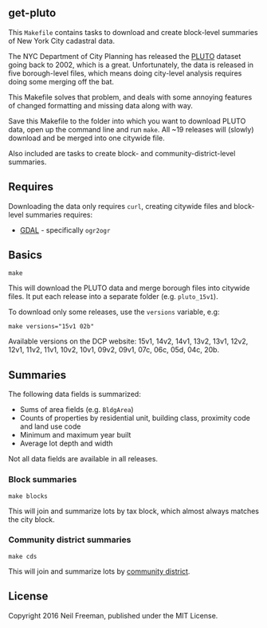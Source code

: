 get-pluto
---------

This `Makefile` contains tasks to download and create block-level summaries of New York City cadastral data.

The NYC Department of City Planning has released the [PLUTO](http://www1.nyc.gov/site/planning/data-maps/open-data/dwn-pluto-mappluto.page) dataset going back to 2002, which is a great. Unfortunately, the data is released in five borough-level files, which means doing city-level analysis requires doing some merging off the bat.

This Makefile solves that problem, and deals with some annoying features of changed formatting and missing data along with way.

Save this Makefile to the folder into which you want to download PLUTO data, open up the command line and run `make`. All ~19 releases will (slowly) download and be merged into one citywide file.

Also included are tasks to create block- and community-district-level summaries.

## Requires

Downloading the data only requires `curl`, creating citywide files and block-level summaries requires:

* [GDAL](http://www.gdal.org) - specifically `ogr2ogr`

## Basics
```
make
```
This will download the PLUTO data and merge borough files into citywide files. It put each release into a separate folder (e.g. `pluto_15v1`).

To download only some releases, use the `versions` variable, e.g:
```
make versions="15v1 02b"
```

Available versions on the DCP website: 15v1, 14v2, 14v1, 13v2, 13v1, 12v2, 12v1, 11v2, 11v1, 10v2, 10v1, 09v2, 09v1, 07c, 06c, 05d, 04c, 20b.     

## Summaries

The following data fields is summarized:
* Sums of area fields (e.g. `BldgArea`)
* Counts of properties by residential unit, building class, proximity code and land use code
* Minimum and maximum year built
* Average lot depth and width

Not all data fields are available in all releases.

### Block summaries
````
make blocks
````

This will join and summarize lots by tax block, which almost always matches the city block.

### Community district summaries
````
make cds
````

This will join and summarize lots by [community district](http://www1.nyc.gov/site/planning/community/jias-sources.page).

## License

Copyright 2016 Neil Freeman, published under the MIT License.
